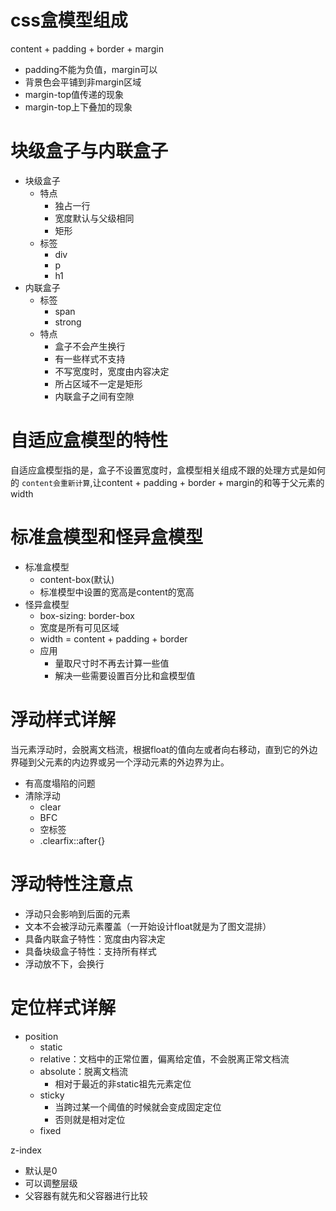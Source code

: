 # css盒模型组成

content + padding + border + margin

- padding不能为负值，margin可以
- 背景色会平铺到非margin区域
- margin-top值传递的现象
- margin-top上下叠加的现象

# 块级盒子与内联盒子

- 块级盒子  
  - 特点  
    - 独占一行
    - 宽度默认与父级相同
    - 矩形
  - 标签
    - div
    - p
    - h1
- 内联盒子
  - 标签
    - span
    - strong
  - 特点
    - 盒子不会产生换行
    - 有一些样式不支持
    - 不写宽度时，宽度由内容决定
    - 所占区域不一定是矩形
    - 内联盒子之间有空隙 


# 自适应盒模型的特性

自适应盒模型指的是，盒子不设置宽度时，盒模型相关组成不跟的处理方式是如何的
`content会重新计算`,让content + padding + border + margin的和等于父元素的width

# 标准盒模型和怪异盒模型

- 标准盒模型
  - content-box(默认)
  - 标准模型中设置的宽高是content的宽高
- 怪异盒模型
  - box-sizing: border-box
  - 宽度是所有可见区域
  - width = content + padding + border
  - 应用
    - 量取尺寸时不再去计算一些值
    - 解决一些需要设置百分比和盒模型值


# 浮动样式详解

当元素浮动时，会脱离文档流，根据float的值向左或者向右移动，直到它的外边界碰到父元素的内边界或另一个浮动元素的外边界为止。  

- 有高度塌陷的问题
- 清除浮动
  - clear
  - BFC
  - 空标签
  - .clearfix::after{}

# 浮动特性注意点

- 浮动只会影响到后面的元素
- 文本不会被浮动元素覆盖（一开始设计float就是为了图文混排）
- 具备内联盒子特性：宽度由内容决定
- 具备块级盒子特性：支持所有样式
- 浮动放不下，会换行


# 定位样式详解

- position
  - static
  - relative：文档中的正常位置，偏离给定值，不会脱离正常文档流
  - absolute：脱离文档流
    - 相对于最近的非static祖先元素定位
  - sticky
    - 当跨过某一个阈值的时候就会变成固定定位
    - 否则就是相对定位
  - fixed

z-index
- 默认是0
- 可以调整层级
- 父容器有就先和父容器进行比较

